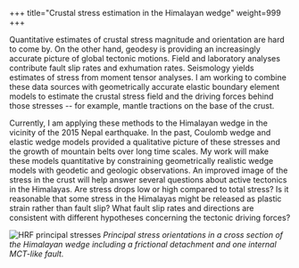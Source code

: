 +++
title="Crustal stress estimation in the Himalayan wedge"
weight=999
+++

Quantitative estimates of crustal stress magnitude and orientation are hard to come by. On the other hand, geodesy is providing an increasingly accurate picture of global tectonic motions. Field and laboratory analyses contribute fault slip rates and exhumation rates. Seismology yields estimates of stress from moment tensor analyses. I am working to combine these data sources with geometrically accurate elastic boundary element models to estimate the crustal stress field and the driving forces behind those stresses -- for example, mantle tractions on the base of the crust. 

Currently, I am applying these methods to the Himalayan wedge in the vicinity of the 2015 Nepal earthquake. In the past, Coulomb wedge and elastic wedge models provided a qualitative picture of these stresses and the growth of mountain belts over long time scales. My work will make these models quantitative by constraining geometrically realistic wedge models with geodetic and geologic observations. An improved image of the stress in the crust will help answer several questions about active tectonics in the Himalayas. Are stress drops low or high compared to total stress? Is it reasonable that some stress in the Himalayas might be released as plastic strain rather than fault slip? What fault slip rates and directions are consistent with different hypotheses concerning the tectonic driving forces?

![HRF principal stresses](/images/hrf_principal_stresses.png)
*Principal stress orientations in a cross section of the Himalayan wedge including a frictional detachment and one internal MCT-like fault.* 
